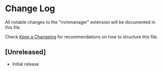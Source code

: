 # Change Log

All notable changes to the "nvmmanager" extension will be documented in this file.

Check [Keep a Changelog](http://keepachangelog.com/) for recommendations on how to structure this file.

## [Unreleased]

- Initial release